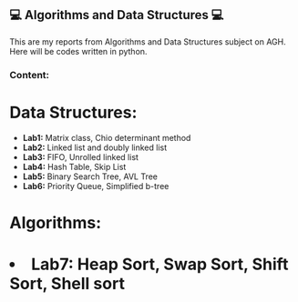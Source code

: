 ## :computer: Algorithms and Data Structures :computer:
This are my reports from Algorithms and Data Structures subject on AGH. Here will be codes written in python.

### Content:
<h1>Data Structures:</h1>
<ul>
<li><strong>Lab1:</strong> Matrix class, Chio determinant method</li>
<li><strong>Lab2:</strong> Linked list and doubly linked list</li>
<li><strong>Lab3:</strong> FIFO, Unrolled linked list</li>
<li><strong>Lab4:</strong> Hash Table, Skip List</li>
<li><strong>Lab5:</strong> Binary Search Tree, AVL Tree</li>
<li><strong>Lab6:</strong> Priority Queue, Simplified b-tree</li>
</ul>
<h1>Algorithms: <h1>
<li><strong>Lab7:</strong> Heap Sort, Swap Sort, Shift Sort, Shell sort</li>
</ul>
